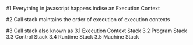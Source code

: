 #1 Everything in javascript happens indise an Execution Context

#2 Call stack maintains the order of execution of execution contexts

#3 Call stack also known as
    3.1 Execution Context Stack
    3.2 Program Stack
    3.3 Control Stack
    3.4 Runtime Stack
    3.5 Machine Stack